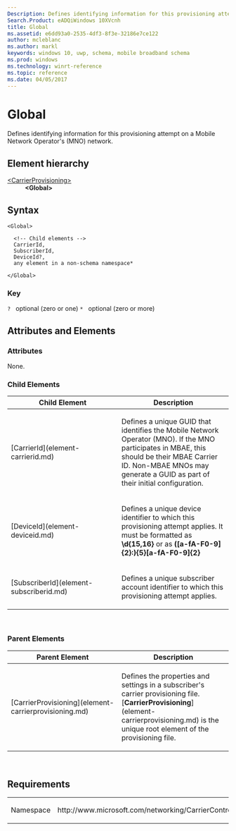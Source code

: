 ```yaml
---
Description: Defines identifying information for this provisioning attempt on a Mobile Network Operator's (MNO) network.
Search.Product: eADQiWindows 10XVcnh
title: Global
ms.assetid: e6dd93a0-2535-4df3-8f3e-32186e7ce122
author: mcleblanc
ms.author: markl
keywords: windows 10, uwp, schema, mobile broadband schema
ms.prod: windows
ms.technology: winrt-reference
ms.topic: reference
ms.date: 04/05/2017
---
```


# Global


Defines identifying information for this provisioning attempt on a Mobile Network Operator's (MNO) network.

## Element hierarchy

<dl>
<dt><a href="element-carrierprovisioning.md">&lt;CarrierProvisioning&gt;</a></dt>
<dd><b>&lt;Global&gt;</b></dd>
</dl>

## Syntax

``` syntax
<Global>

  <!-- Child elements -->
  CarrierId,
  SubscriberId,
  DeviceId?,
  any element in a non-schema namespace*

</Global>
```

### Key

`?`   optional (zero or one)
`*`   optional (zero or more)

## Attributes and Elements


### Attributes

None.

### Child Elements

<table>
<colgroup>
<col width="50%" />
<col width="50%" />
</colgroup>
<thead>
<tr class="header">
<th>Child Element</th>
<th>Description</th>
</tr>
</thead>
<tbody>
<tr class="odd">
<td>[CarrierId](element-carrierid.md)</td>
<td><p>Defines a unique GUID that identifies the Mobile Network Operator (MNO). If the MNO participates in MBAE, this should be their MBAE Carrier ID. Non-MBAE MNOs may generate a GUID as part of their initial configuration.</p></td>
</tr>
<tr class="even">
<td>[DeviceId](element-deviceid.md)</td>
<td><p>Defines a unique device identifier to which this provisioning attempt applies. It must be formatted as <strong>\d{15,16}</strong> or as <strong>([a-fA-F0-9]{2}:){5}[a-fA-F0-9]{2}</strong></p></td>
</tr>
<tr class="odd">
<td>[SubscriberId](element-subscriberid.md)</td>
<td><p>Defines a unique subscriber account identifier to which this provisioning attempt applies.</p></td>
</tr>
</tbody>
</table>

 

### Parent Elements

<table>
<colgroup>
<col width="50%" />
<col width="50%" />
</colgroup>
<thead>
<tr class="header">
<th>Parent Element</th>
<th>Description</th>
</tr>
</thead>
<tbody>
<tr class="odd">
<td>[CarrierProvisioning](element-carrierprovisioning.md)</td>
<td><p>Defines the properties and settings in a subscriber's carrier provisioning file. [<strong>CarrierProvisioning</strong>](element-carrierprovisioning.md) is the unique root element of the provisioning file.</p></td>
</tr>
</tbody>
</table>

 

## Requirements

<table>
<colgroup>
<col width="50%" />
<col width="50%" />
</colgroup>
<tbody>
<tr class="odd">
<td><p>Namespace</p></td>
<td><p>http://www.microsoft.com/networking/CarrierControl/v1</p></td>
</tr>
</tbody>
</table>

 

 




